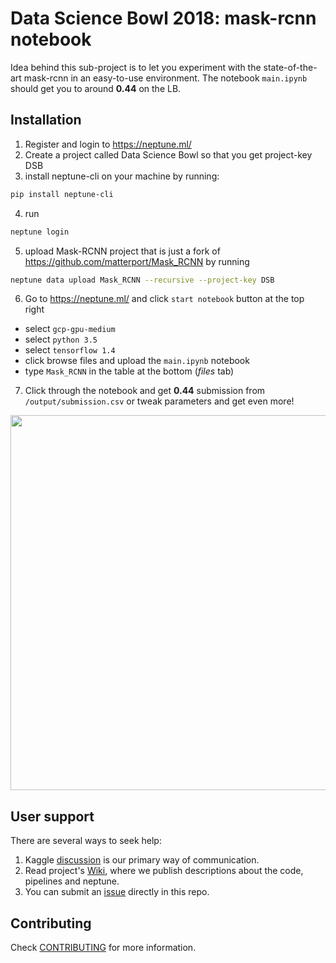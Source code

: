 # Data Science Bowl 2018: mask-rcnn notebook

Idea behind this sub-project is to let you experiment with the state-of-the-art mask-rcnn in an easy-to-use environment.
The notebook `main.ipynb` should get you to around **0.44** on the LB.

## Installation

1. Register and login to https://neptune.ml/ 
2. Create a project called Data Science Bowl so that you get project-key DSB
3. install neptune-cli on your machine by running:
```bash
pip install neptune-cli
```
4. run
```bash
neptune login
```
5. upload Mask-RCNN project that is just a fork of https://github.com/matterport/Mask_RCNN by running
```bash
neptune data upload Mask_RCNN --recursive --project-key DSB
```
6. Go to https://neptune.ml/ and click `start notebook` button at the top right
* select `gcp-gpu-medium`
* select `python 3.5` 
* select `tensorflow 1.4`
* click browse files and upload the `main.ipynb` notebook
* type `Mask_RCNN` in the table at the bottom (_files_ tab)

7. Click through the notebook and get **0.44** submission from `/output/submission.csv` or tweak parameters and get even more!
<img src="https://gist.githubusercontent.com/jakubczakon/10e5eb3d5024cc30cdb056d5acd3d92f/raw/577a2614cd1041f6251b6096029272f3547d78df/readme_neptune_rcnn.png" width="600" height="600" />

## User support
There are several ways to seek help:
1. Kaggle [discussion](https://www.kaggle.com) is our primary way of communication.
2. Read project's [Wiki](https://github.com/neptune-ml/data-science-bowl-2018/wiki), where we publish descriptions about the code, pipelines and neptune.
3. You can submit an [issue](https://github.com/neptune-ml/data-science-bowl-2018/issues) directly in this repo.

## Contributing
Check [CONTRIBUTING](CONTRIBUTING.md) for more information.

